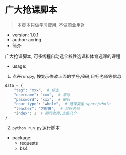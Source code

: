 # 广大抢课脚本

>  本脚本只做学习使用, 不做商业用途

- version: 1.0.1
- author: acring
- 简介:

广大抢课脚本, 可多线程自动选全校性选课和体育选课的课程

- usage:

1. 点开run.py, 按提示修改上面的学号,密码,目标老师等信息

```python
data = {
    "tag": "xxx",  # 标志
    "username": "xxx",  # 学号
    "password": "xxx",  # 密码
    "cour_type": "whole",  # 选课类型 sport/whole
    "teacher": "方碧真",  # 目标老师
    "index": 1  # 相同老师,选第几个
}
```

2. `python run.py` 运行脚本

- package:
  - requests
  - bs4



